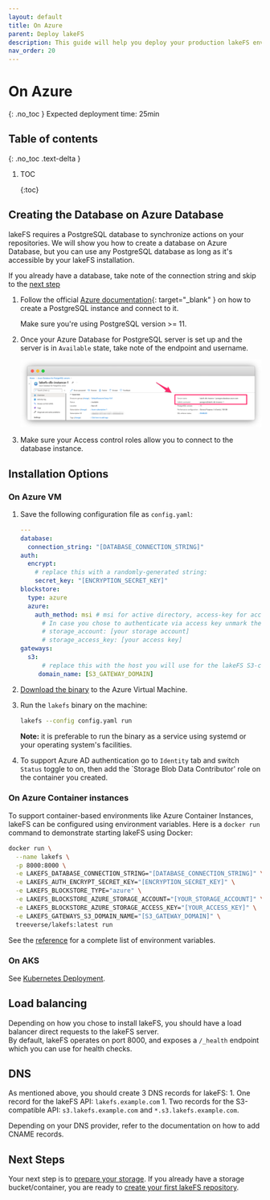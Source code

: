 ```yaml
---
layout: default
title: On Azure
parent: Deploy lakeFS
description: This guide will help you deploy your production lakeFS environment on Azure
nav_order: 20
---
```


# On Azure

{: .no\_toc } Expected deployment time: 25min

## Table of contents

{: .no\_toc .text-delta }

1. TOC

   {:toc}

## Creating the Database on Azure Database

lakeFS requires a PostgreSQL database to synchronize actions on your repositories. We will show you how to create a database on Azure Database, but you can use any PostgreSQL database as long as it's accessible by your lakeFS installation.

If you already have a database, take note of the connection string and skip to the [next step](azure.md#install-lakefs-on-azure-vm)

1. Follow the official [Azure documentation](https://docs.microsoft.com/en-us/azure/postgresql/quickstart-create-server-database-portal){: target="\_blank" } on how to create a PostgreSQL instance and connect to it.

   Make sure you're using PostgreSQL version &gt;= 11.

2. Once your Azure Database for PostgreSQL server is set up and the server is in `Available` state, take note of the endpoint and username.

   ![Azure postgres Connection String](../.gitbook/assets/azure_postgres_conn.png)

3. Make sure your Access control roles allow you to connect to the database instance.

## Installation Options

### On Azure VM

1. Save the following configuration file as `config.yaml`:

   ```yaml
   ---
   database:
     connection_string: "[DATABASE_CONNECTION_STRING]"
   auth:
     encrypt:
       # replace this with a randomly-generated string:
       secret_key: "[ENCRYPTION_SECRET_KEY]"
   blockstore:
     type: azure
     azure:
       auth_method: msi # msi for active directory, access-key for access key 
         # In case you chose to authenticate via access key unmark the following rows and insert the values from the previous step 
         # storage_account: [your storage account]
         # storage_access_key: [your access key]
   gateways:
     s3:
         # replace this with the host you will use for the lakeFS S3-compatible endpoint:
        domain_name: [S3_GATEWAY_DOMAIN]
   ```

2. [Download the binary](../index.md#downloads) to the Azure Virtual Machine.
3. Run the `lakefs` binary on the machine:

   ```bash
   lakefs --config config.yaml run
   ```

   **Note:** it is preferable to run the binary as a service using systemd or your operating system's facilities.

4. To support Azure AD authentication go to `Identity` tab and switch `Status` toggle to on, then add the \`Storage Blob Data Contributor' role on the container you created.

### On Azure Container instances

To support container-based environments like Azure Container Instances, lakeFS can be configured using environment variables. Here is a `docker run` command to demonstrate starting lakeFS using Docker:

```bash
docker run \
  --name lakefs \
  -p 8000:8000 \
  -e LAKEFS_DATABASE_CONNECTION_STRING="[DATABASE_CONNECTION_STRING]" \
  -e LAKEFS_AUTH_ENCRYPT_SECRET_KEY="[ENCRYPTION_SECRET_KEY]" \
  -e LAKEFS_BLOCKSTORE_TYPE="azure" \
  -e LAKEFS_BLOCKSTORE_AZURE_STORAGE_ACCOUNT="[YOUR_STORAGE_ACCOUNT]" \
  -e LAKEFS_BLOCKSTORE_AZURE_STORAGE_ACCESS_KEY="[YOUR_ACCESS_KEY]" \
  -e LAKEFS_GATEWAYS_S3_DOMAIN_NAME="[S3_GATEWAY_DOMAIN]" \
  treeverse/lakefs:latest run
```

See the [reference](https://github.com/treeverse/lakeFS/tree/edb733eaf01e4b78c3896e621a40cc0756aa3e41/docs/reference/configuration.md#using-environment-variables) for a complete list of environment variables.

### On AKS

See [Kubernetes Deployment](k8s.md).

## Load balancing

Depending on how you chose to install lakeFS, you should have a load balancer direct requests to the lakeFS server.  
By default, lakeFS operates on port 8000, and exposes a `/_health` endpoint which you can use for health checks.

## DNS

As mentioned above, you should create 3 DNS records for lakeFS: 1. One record for the lakeFS API: `lakefs.example.com` 1. Two records for the S3-compatible API: `s3.lakefs.example.com` and `*.s3.lakefs.example.com`.

Depending on your DNS provider, refer to the documentation on how to add CNAME records.

## Next Steps

Your next step is to [prepare your storage](../index-3/index/). If you already have a storage bucket/container, you are ready to [create your first lakeFS repository](../index-3/create-repo.md).

